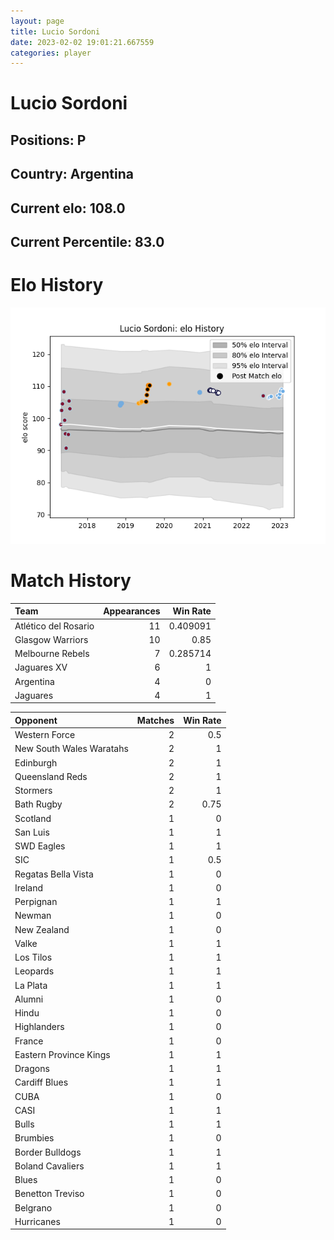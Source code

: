 ```yaml
---  
layout: page  
title: Lucio Sordoni  
date: 2023-02-02 19:01:21.667559  
categories: player  
---
```

# Lucio Sordoni

## Positions: P

## Country: Argentina

## Current elo: 108.0

## Current Percentile: 83.0

# Elo History


![elo history](history_LucioSordoni.png)
# Match History


| Team                 |   Appearances |   Win Rate |
|:---------------------|--------------:|-----------:|
| Atlético del Rosario |            11 |   0.409091 |
| Glasgow Warriors     |            10 |   0.85     |
| Melbourne Rebels     |             7 |   0.285714 |
| Jaguares XV          |             6 |   1        |
| Argentina            |             4 |   0        |
| Jaguares             |             4 |   1        |

| Opponent                 |   Matches |   Win Rate |
|:-------------------------|----------:|-----------:|
| Western Force            |         2 |       0.5  |
| New South Wales Waratahs |         2 |       1    |
| Edinburgh                |         2 |       1    |
| Queensland Reds          |         2 |       1    |
| Stormers                 |         2 |       1    |
| Bath Rugby               |         2 |       0.75 |
| Scotland                 |         1 |       0    |
| San Luis                 |         1 |       1    |
| SWD Eagles               |         1 |       1    |
| SIC                      |         1 |       0.5  |
| Regatas Bella Vista      |         1 |       0    |
| Ireland                  |         1 |       0    |
| Perpignan                |         1 |       1    |
| Newman                   |         1 |       0    |
| New Zealand              |         1 |       0    |
| Valke                    |         1 |       1    |
| Los Tilos                |         1 |       1    |
| Leopards                 |         1 |       1    |
| La Plata                 |         1 |       1    |
| Alumni                   |         1 |       0    |
| Hindu                    |         1 |       0    |
| Highlanders              |         1 |       0    |
| France                   |         1 |       0    |
| Eastern Province Kings   |         1 |       1    |
| Dragons                  |         1 |       1    |
| Cardiff Blues            |         1 |       1    |
| CUBA                     |         1 |       0    |
| CASI                     |         1 |       1    |
| Bulls                    |         1 |       1    |
| Brumbies                 |         1 |       0    |
| Border Bulldogs          |         1 |       1    |
| Boland Cavaliers         |         1 |       1    |
| Blues                    |         1 |       0    |
| Benetton Treviso         |         1 |       0    |
| Belgrano                 |         1 |       0    |
| Hurricanes               |         1 |       0    |